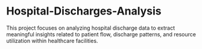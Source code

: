# Hospital-Discharges-Analysis
This project focuses on analyzing hospital discharge data to extract meaningful insights related to patient flow, discharge patterns, and resource utilization within healthcare facilities.




